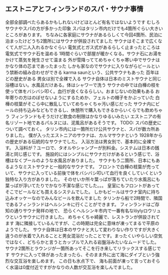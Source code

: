 ##  エストニアとフィンランドのスパ・サウナ事情
全部全部調べたらあるかもしれないけどほとんど有名ではないようです
むしろサウナやスパの方が多かった印象
スパはタリン市内だけでも4箇所ぐらい大きいところがあります。
ちなみに各家庭にサウナがあるらしくて今回4箇所、民泊に泊まったけどうち2箇所にはサウナが併設されてました
サウナはそこまで広くなくて人が二人入れるかなぐらい
電気式とガス式があるらしく止まったところは電気式でサウナ石を温める
1時間ぐらいで部屋が暖かくなる。サウナ石にお湯をかけて蒸気を発生させて温まる
外が雪降っててめちゃくちゃ寒い中でサウナはかなり体の芯まであったまった
しかも家なのでサウナに入りながらビールという禁断の組み合わせができる
karma saunという、公共サウナもあった
百年ほどの歴史がある
男女は別で全裸で入る
サウナ自体は日本のミストサウナと同じ
浴槽はない。水風呂だけある。体はシャワーで洗う
サウナの中では白樺の枝を使って体をバシバシ叩く。血行が良くなるらしい。おまじないの効果もある
お年寄りの方はのぼせないようにするためか、フェルトの帽子をかぶっていた
白樺の枝葉がそこら中に散乱していてめちゃくちゃ汚い感じだった
サウナ内にビールの持ち込みなどもできるし、休憩所で購入もできるからいくらでも飲めちゃう
フィンランドもそうだけど飲食の制限はかなりゆるいみたい
エストニアの有名リゾート地であるパルヌには、泥風呂があるそうです。
TODO: スパの歴史について調べておく。
タリン市内には一箇所だけ公共サウナと、スパが数カ所ありました。
僕が入ったエストニアのサウナは、カルマサウナという 1928年からの歴史がある伝統的なサウナでした。
入浴方法は男女別で、基本的に全裸です。
入浴料が？ユーロで、タオルやシャンプーが別料金。システムは日本の銭湯と同じ感じです。
施設的にはシンプルにサウナだけがあるという感じで、浴槽はなくプールのような水風呂がありました。
サウナもう二箇所、日本にもあるようなミストサウナと一般的なサウナです。
フロントで白樺の枝葉が売っていて、サウナに入っている前後で体をバシバシ叩いて血行を良くしていくという独特な入り方がありました。
そのせいか所々葉っぱが落ちていたり水風呂にも葉っぱが浮いてたりでかなり不潔な感じでした。。。
皇室にもフロントがあってそこでビールなども買えるシステムでした。
しかもビールはサウナ室内に持ち込みオッケーなのでみんなビールを飲んでました
タリンから船で2時間で、隣国であるフィンランドはヘルシンキに行くことができます。
フィンランドはご存知の通りサウナ発祥の地で、 恐らくヘルシンキ市内で一番有名なlöylyロウリュウというサウナに行きました。
めちゃくちゃ綺麗で、レストランが併設されてます
海に隣接しているんですが、この時期は完全に意味が凍ってまるで平原のようでした。
サウナ自体は日本のサウナと大して変わりない作りですが大きく違うのが水着で入れることと男女混浴だったことです。まったくいやらしい空気ではなく、どちらかと言うとカップルで入れる岩盤浴みたいなムードでした。
サウナ2箇所とラウンジが一箇所あってそこを行き来してリラックスする感じです
サウナに入って体があったまったら、そのまま外に出て海にダイブという強烈な交互浴を楽しめます。
この日も氷点下で、 海も前面が凍って言っておそらく水温は0度付近ですがかなりの人数が交互浴を楽しんでました。

